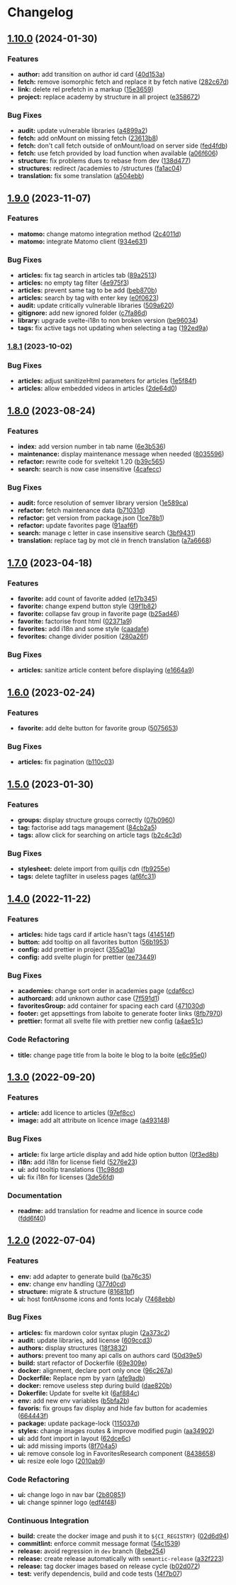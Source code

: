 # Changelog

## [1.10.0](https://gitlab.mim-libre.fr/alphabet/laboite-blog-front/compare/release/1.9.0...release/1.10.0) (2024-01-30)


### Features

* **author:** add transition on author id card ([40d153a](https://gitlab.mim-libre.fr/alphabet/laboite-blog-front/commit/40d153a20179a7cf0ea5fecf3b4e258b7e63a874))
* **fetch:** remove isomorphic fetch and replace it by fetch native ([282c67d](https://gitlab.mim-libre.fr/alphabet/laboite-blog-front/commit/282c67df67db73c70c900868c4831f8667bddfea))
* **link:** delete rel prefetch in a markup ([15e3659](https://gitlab.mim-libre.fr/alphabet/laboite-blog-front/commit/15e3659ff1e0b437865b5fca4710fc77b9d3c66f))
* **project:** replace academy by structure in all project ([e358672](https://gitlab.mim-libre.fr/alphabet/laboite-blog-front/commit/e35867210ba1ffdc8d8f6c1cc27d44856653f95c))


### Bug Fixes

* **audit:** update vulnerable libraries ([a4899a2](https://gitlab.mim-libre.fr/alphabet/laboite-blog-front/commit/a4899a2fb7cbd17808efaee06b603772120c692f))
* **fetch:** add onMount on missing fetch ([23613b8](https://gitlab.mim-libre.fr/alphabet/laboite-blog-front/commit/23613b883316b15c5e2d39813186a9eb0f21d40d))
* **fetch:** don't call fetch outside of onMount/load on server side ([fed4fdb](https://gitlab.mim-libre.fr/alphabet/laboite-blog-front/commit/fed4fdb05d89efe5d3094bd5b6b5ac88ee7d28d7))
* **fetch:** use fetch provided by load function when available ([a06f606](https://gitlab.mim-libre.fr/alphabet/laboite-blog-front/commit/a06f60601f63ae6fcb8b67c122681855889fa0d9))
* **structure:** fix problems dues to rebase from dev ([138d477](https://gitlab.mim-libre.fr/alphabet/laboite-blog-front/commit/138d477d7b4946f9ba7ec6f3a2410afca5387fd5))
* **structures:** redirect /academies to /structures ([fa1ac04](https://gitlab.mim-libre.fr/alphabet/laboite-blog-front/commit/fa1ac04fe86ae9f918facc796c61cbd85e0a79bc))
* **translation:** fix some translation ([a504ebb](https://gitlab.mim-libre.fr/alphabet/laboite-blog-front/commit/a504ebb8dd253f9aa46cdeb3ad77d5bf7651170f))

## [1.9.0](https://gitlab.mim-libre.fr/alphabet/laboite-blog-front/compare/release/1.8.1...release/1.9.0) (2023-11-07)


### Features

* **matomo:** change matomo integration method ([2c4011d](https://gitlab.mim-libre.fr/alphabet/laboite-blog-front/commit/2c4011d74776b7b4fd9c207a1eaf20719725f209))
* **matomo:** integrate Matomo client ([934e631](https://gitlab.mim-libre.fr/alphabet/laboite-blog-front/commit/934e631205cc65497865b04e687b47659962cf0e))


### Bug Fixes

* **articles:** fix tag search in articles tab ([89a2513](https://gitlab.mim-libre.fr/alphabet/laboite-blog-front/commit/89a2513334261c1f301bf05106377ee729959d43))
* **articles:** no empty tag filter ([4e975f3](https://gitlab.mim-libre.fr/alphabet/laboite-blog-front/commit/4e975f33ffd0e43783b7c0fdc721d396bef57ede))
* **articles:** prevent same tag to be add ([beb870b](https://gitlab.mim-libre.fr/alphabet/laboite-blog-front/commit/beb870b8da885f78ade5e138c7eaa1f7e19cdb00))
* **articles:** search by tag with enter key ([e0f0623](https://gitlab.mim-libre.fr/alphabet/laboite-blog-front/commit/e0f0623b2c5d9097e84263c0b3a31a51696227ee))
* **audit:** update critically vulnerable libraries ([509a620](https://gitlab.mim-libre.fr/alphabet/laboite-blog-front/commit/509a6207f58dd5c147d69b6b4ea1a761e3bf129a))
* **gitignore:** add new ignored folder ([c7fa86d](https://gitlab.mim-libre.fr/alphabet/laboite-blog-front/commit/c7fa86dc0560276c92123a63f8b428f9c7c0319e))
* **library:** upgrade svelte-i18n to non broken version ([be96034](https://gitlab.mim-libre.fr/alphabet/laboite-blog-front/commit/be9603460c70de98666aadbb9a0c7c6770851001))
* **tags:** fix active tags not updating when selecting a tag ([192ed9a](https://gitlab.mim-libre.fr/alphabet/laboite-blog-front/commit/192ed9a8c90dfa6de06a71a10cf6ad687b8bf9b2))

### [1.8.1](https://gitlab.mim-libre.fr/alphabet/laboite-blog-front/compare/release/1.8.0...release/1.8.1) (2023-10-02)


### Bug Fixes

* **articles:** adjust sanitizeHtml parameters for articles ([1e5f84f](https://gitlab.mim-libre.fr/alphabet/laboite-blog-front/commit/1e5f84f4d7ddba37a891c2cee3c72bf2bb69d515))
* **articles:** allow embedded videos in articles ([2de64d0](https://gitlab.mim-libre.fr/alphabet/laboite-blog-front/commit/2de64d0dcbaf2001fb0d0aff914c3628c86eb689))

## [1.8.0](https://gitlab.mim-libre.fr/alphabet/laboite-blog-front/compare/release/1.7.0...release/1.8.0) (2023-08-24)


### Features

* **index:** add version number in tab name ([6e3b536](https://gitlab.mim-libre.fr/alphabet/laboite-blog-front/commit/6e3b536cab219f25f93f9b1e9b29bdc92b1a477e))
* **maintenance:** display maintenance message when needed ([8035596](https://gitlab.mim-libre.fr/alphabet/laboite-blog-front/commit/803559641f9f53476ee552bcaeba8c5ff697fde9))
* **refactor:** rewrite code for sveltekit 1.20 ([b39c565](https://gitlab.mim-libre.fr/alphabet/laboite-blog-front/commit/b39c56540ca45c5ffb3cdc22ae0e0753074b4263))
* **search:** search is now case insensitive ([4cafecc](https://gitlab.mim-libre.fr/alphabet/laboite-blog-front/commit/4cafecc6331d642f86b0d5bb670ed4168a60ebe2))


### Bug Fixes

* **audit:** force resolution of semver library version ([1e589ca](https://gitlab.mim-libre.fr/alphabet/laboite-blog-front/commit/1e589cac547d6b3261a4d56d4acbf46f9f2c458f))
* **refactor:** fetch maintenance data ([b71031d](https://gitlab.mim-libre.fr/alphabet/laboite-blog-front/commit/b71031d3418b1cdf0b4ce68b2fd364e72cea6702))
* **refactor:** get version from package.json ([1ce78b1](https://gitlab.mim-libre.fr/alphabet/laboite-blog-front/commit/1ce78b1ed20f91cf97d38788187166d5e8b6eb83))
* **refactor:** update favorites page ([91aaf6f](https://gitlab.mim-libre.fr/alphabet/laboite-blog-front/commit/91aaf6f0c6471c4fd976a42ed03226388db989bb))
* **search:** manage c letter in case insensitive search ([3bf9431](https://gitlab.mim-libre.fr/alphabet/laboite-blog-front/commit/3bf94312bf30ed41bb56ae979785180db8faf45a))
* **translation:** replace tag by mot clé in french translation ([a7a6668](https://gitlab.mim-libre.fr/alphabet/laboite-blog-front/commit/a7a66683aa45bc1cdef50742e9894b241ab91814))

## [1.7.0](https://gitlab.mim-libre.fr/alphabet/laboite-blog-front/compare/release/1.6.0...release/1.7.0) (2023-04-18)


### Features

* **favorite:** add count of favorite added ([e17b345](https://gitlab.mim-libre.fr/alphabet/laboite-blog-front/commit/e17b345f3dcc3027fd43f17558e72b08e97af190))
* **favorite:** change expend button style ([39f1b82](https://gitlab.mim-libre.fr/alphabet/laboite-blog-front/commit/39f1b8216bad744a1c6c12e350c4496d84f41c41))
* **favorite:** collapse fav group in favorite page ([b25ad46](https://gitlab.mim-libre.fr/alphabet/laboite-blog-front/commit/b25ad46f402c036550516afe58884649d78a0d41))
* **favorite:** factorise front html ([02371a9](https://gitlab.mim-libre.fr/alphabet/laboite-blog-front/commit/02371a933d3cd7af9908f7d5ad87a13cfdf736ab))
* **favorites:** add i18n and some style ([caadafe](https://gitlab.mim-libre.fr/alphabet/laboite-blog-front/commit/caadafeab5b439020448a37504deedf2d7888cad))
* **fevorites:** change divider position ([280a26f](https://gitlab.mim-libre.fr/alphabet/laboite-blog-front/commit/280a26f3f294cd2bbe04d1db12916ad1c927fca6))


### Bug Fixes

* **articles:** sanitize article content before displaying ([e1664a9](https://gitlab.mim-libre.fr/alphabet/laboite-blog-front/commit/e1664a903bfb4098e83f9079109316c11ce4792b))

## [1.6.0](https://gitlab.mim-libre.fr/alphabet/laboite-blog-front/compare/release/1.5.0...release/1.6.0) (2023-02-24)


### Features

* **favorite:** add delte button for favorite group ([5075653](https://gitlab.mim-libre.fr/alphabet/laboite-blog-front/commit/507565369240e56f77a2ea14ac005a7ff7acb4ec))


### Bug Fixes

* **articles:** fix pagination ([b110c03](https://gitlab.mim-libre.fr/alphabet/laboite-blog-front/commit/b110c031e3c7d3a4c88ca8b6631ce13bed9e159a))

## [1.5.0](https://gitlab.mim-libre.fr/alphabet/laboite-blog-front/compare/release/1.4.0...release/1.5.0) (2023-01-30)


### Features

* **groups:** display structure groups correctly ([07b0960](https://gitlab.mim-libre.fr/alphabet/laboite-blog-front/commit/07b0960cabc9017698ec8385cb18f78d783ab19f))
* **tag:** factorise add tags management ([84cb2a5](https://gitlab.mim-libre.fr/alphabet/laboite-blog-front/commit/84cb2a5377450cebf235ee99e099e5c60b7f2770))
* **tags:** allow click for searching on article tags ([b2c4c3d](https://gitlab.mim-libre.fr/alphabet/laboite-blog-front/commit/b2c4c3d1c561038882269bb865c3974bdb2e7a4c))


### Bug Fixes

* **stylesheet:** delete import from quilljs cdn ([fb9255e](https://gitlab.mim-libre.fr/alphabet/laboite-blog-front/commit/fb9255ee48d1b16113f15825e13b45730b6c14ff))
* **tags:** delete tagfilter in useless pages ([af6fc31](https://gitlab.mim-libre.fr/alphabet/laboite-blog-front/commit/af6fc31b6a9e08e19a9735fdeece33cd5c9788a5))

## [1.4.0](https://gitlab.mim-libre.fr/alphabet/laboite-blog-front/compare/release/1.3.0...release/1.4.0) (2022-11-22)


### Features

* **articles:** hide tags card if article hasn't tags ([414514f](https://gitlab.mim-libre.fr/alphabet/laboite-blog-front/commit/414514f649fd416dcd13d7189f051214810e5c32))
* **button:** add tooltip on all favorites button ([56b1953](https://gitlab.mim-libre.fr/alphabet/laboite-blog-front/commit/56b1953b84985d2949093b3bdd4df4491ad36e6e))
* **config:** add prettier in project ([355a01a](https://gitlab.mim-libre.fr/alphabet/laboite-blog-front/commit/355a01ab44b52f6ca85184a06099af1915c2e9d7))
* **config:** add svelte plugin for prettier ([ee73449](https://gitlab.mim-libre.fr/alphabet/laboite-blog-front/commit/ee73449ed1a2a6cd958ba1adc4eda8ddcaaddf04))


### Bug Fixes

* **academies:** change sort order in academies page ([cdaf6cc](https://gitlab.mim-libre.fr/alphabet/laboite-blog-front/commit/cdaf6cc3a72974066534397b9f7625388357eb03))
* **authorcard:** add unknown author case ([7f591d1](https://gitlab.mim-libre.fr/alphabet/laboite-blog-front/commit/7f591d1087c954531efbcd22218922c4261985e4))
* **favoritesGroup:** add container for spacing each card ([471030d](https://gitlab.mim-libre.fr/alphabet/laboite-blog-front/commit/471030d4e3e319e6ce3091822f9779cb367d1d6a))
* **footer:** get appsettings from laboite to generate footer links ([8fb7970](https://gitlab.mim-libre.fr/alphabet/laboite-blog-front/commit/8fb7970b93f1137e512668aacabf91daa9a6d85e))
* **prettier:** format all svelte file with prettier new config ([a4ae51c](https://gitlab.mim-libre.fr/alphabet/laboite-blog-front/commit/a4ae51ca6aa970f0a5572cc5ba34af8b110432ea))


### Code Refactoring

* **title:** change page title from la boite le blog to la boite ([e6c95e0](https://gitlab.mim-libre.fr/alphabet/laboite-blog-front/commit/e6c95e079f71c09a8e396152019d3c2b5c841e67))

## [1.3.0](https://gitlab.mim-libre.fr/alphabet/laboite-blog-front/compare/release/1.2.0...release/1.3.0) (2022-09-20)


### Features

* **article:** add licence to articles ([97ef8cc](https://gitlab.mim-libre.fr/alphabet/laboite-blog-front/commit/97ef8cc3c03c5f8cc38ac822467d898fdd4c46d7))
* **image:** add alt attribute on licence image ([a493148](https://gitlab.mim-libre.fr/alphabet/laboite-blog-front/commit/a4931489cc9dfdc8232e1ddd34dcff61039ecd87))


### Bug Fixes

* **article:** fix large article display and add hide option button ([0f3ed8b](https://gitlab.mim-libre.fr/alphabet/laboite-blog-front/commit/0f3ed8b6e074f18a4fc0ad4897b201fc2dabeeb7))
* **i18n:** add i18n for license field ([5276e23](https://gitlab.mim-libre.fr/alphabet/laboite-blog-front/commit/5276e2391d6221cfaf31bc7150550500103cd364))
* **ui:** add tooltip translations ([11c98dd](https://gitlab.mim-libre.fr/alphabet/laboite-blog-front/commit/11c98dd9941a01109518306367b76448980f329b))
* **ui:** fix i18n for licenses ([3de56fd](https://gitlab.mim-libre.fr/alphabet/laboite-blog-front/commit/3de56fdfbe8cc95aacff8fae56e96552da222242))


### Documentation

* **readme:** add translation for readme and licence in source code ([fdd6f40](https://gitlab.mim-libre.fr/alphabet/laboite-blog-front/commit/fdd6f40978c76b0a837f134e2a950ae5378027aa))

## [1.2.0](https://gitlab.mim-libre.fr/alphabet/laboite-blog-front/compare/release/1.1.1...release/1.2.0) (2022-07-04)


### Features

* **env:** add adapter to generate build ([ba76c35](https://gitlab.mim-libre.fr/alphabet/laboite-blog-front/commit/ba76c35e0464820364a812357f72f8adb0288330))
* **env:** change env handling ([377d0cd](https://gitlab.mim-libre.fr/alphabet/laboite-blog-front/commit/377d0cdce61e949c0794e5c555fa510bdaa58e5b))
* **structure:** migrate & structure ([81681bf](https://gitlab.mim-libre.fr/alphabet/laboite-blog-front/commit/81681bfff7297a79d701878658c2b5a615b01018))
* **ui:** host fontAnsome icons and fonts localy ([7468ebb](https://gitlab.mim-libre.fr/alphabet/laboite-blog-front/commit/7468ebb9bc5f7371508a8c3572367b87230d2af9))


### Bug Fixes

* **articles:** fix mardown color syntax plugin ([2a373c2](https://gitlab.mim-libre.fr/alphabet/laboite-blog-front/commit/2a373c220676a5955d7e322b467d895492c1fe97))
* **audit:** update libraries, add license ([609ccd3](https://gitlab.mim-libre.fr/alphabet/laboite-blog-front/commit/609ccd3ce72d52dabed466b24caeb920bb9d9563))
* **authors:** display structures ([18f3832](https://gitlab.mim-libre.fr/alphabet/laboite-blog-front/commit/18f3832461f724cb76d22216a02fd33abd6b35ed))
* **authors:** prevent too many api calls on authors card ([50d39e5](https://gitlab.mim-libre.fr/alphabet/laboite-blog-front/commit/50d39e530a2baf357c09329d34878149072f8932))
* **build:** start refactor of Dockerfile ([69e309e](https://gitlab.mim-libre.fr/alphabet/laboite-blog-front/commit/69e309e3521718948be4a338324dece4285cbff5))
* **docker:** alignment, declare port only once ([96c267a](https://gitlab.mim-libre.fr/alphabet/laboite-blog-front/commit/96c267a1bf375ffa5129a6b04c6c742c934b3b54))
* **Dockerfile:** Replace npm by yarn ([afe9adb](https://gitlab.mim-libre.fr/alphabet/laboite-blog-front/commit/afe9adbcdd74877d14785320eec15af42df6767e))
* **docker:** remove useless step during build ([dae820b](https://gitlab.mim-libre.fr/alphabet/laboite-blog-front/commit/dae820b6e4cab21e8544fcbb785d1ad3246b3c26))
* **Dokerfile:** Update for svelte kit ([6af884c](https://gitlab.mim-libre.fr/alphabet/laboite-blog-front/commit/6af884ca4a3218ae5e957b03ea1f0f8c9e07d32d))
* **env:** add new env variables ([b5bfa2b](https://gitlab.mim-libre.fr/alphabet/laboite-blog-front/commit/b5bfa2b11a7e0e1cc866275c530d74be0ea1ffc9))
* **favoris:** fix groups fav display and hide fav button for academies ([664443f](https://gitlab.mim-libre.fr/alphabet/laboite-blog-front/commit/664443f667125cae9794f41e0e6366ea5efb1736))
* **package:** update package-lock ([115037d](https://gitlab.mim-libre.fr/alphabet/laboite-blog-front/commit/115037da4a08f773689b1cfbe3531f44fc6092fb))
* **styles:** change images routes & improve modified pugin ([aa34902](https://gitlab.mim-libre.fr/alphabet/laboite-blog-front/commit/aa3490250cb9915bd0278052c0a4da737300b733))
* **ui:** add font import in layout ([62dce6c](https://gitlab.mim-libre.fr/alphabet/laboite-blog-front/commit/62dce6ce089abf666ed8bf31adf4c81274154659))
* **ui:** add missing imports ([8f704a5](https://gitlab.mim-libre.fr/alphabet/laboite-blog-front/commit/8f704a5948b86688f637b9b63f4494c042e27a15))
* **ui:** remove console log in FavoritesResearch component ([8438658](https://gitlab.mim-libre.fr/alphabet/laboite-blog-front/commit/8438658b14c5e360bd2d0d4005cd7b8990d1086e))
* **ui:** resize eole logo ([2010ab9](https://gitlab.mim-libre.fr/alphabet/laboite-blog-front/commit/2010ab97d446857faa05b76b523520fa890bdb11))


### Code Refactoring

* **ui:** change logo in nav bar ([2b80851](https://gitlab.mim-libre.fr/alphabet/laboite-blog-front/commit/2b8085121d5f553696368a7573b75fd69122afc4))
* **ui:** change spinner logo ([edf4f48](https://gitlab.mim-libre.fr/alphabet/laboite-blog-front/commit/edf4f48c4f6682d84d9bb5da4a284c859f14285f))


### Continuous Integration

* **build:** create the docker image and push it to `${CI_REGISTRY}` ([02d6d94](https://gitlab.mim-libre.fr/alphabet/laboite-blog-front/commit/02d6d94c4ce16baba3f24d3cddce7c90cadb337f))
* **commitlint:** enforce commit message format ([54c1539](https://gitlab.mim-libre.fr/alphabet/laboite-blog-front/commit/54c1539dd0a5c580baab0a219912577e91b15e29))
* **release:** avoid regression in `dev` branch ([8ebe254](https://gitlab.mim-libre.fr/alphabet/laboite-blog-front/commit/8ebe2545958338080e365b41b2896ff3b3a498d5))
* **release:** create release automatically with `semantic-release` ([a32f223](https://gitlab.mim-libre.fr/alphabet/laboite-blog-front/commit/a32f22319804c045177863707a710ac0703b0923))
* **release:** tag docker images based on release cycle ([b02d072](https://gitlab.mim-libre.fr/alphabet/laboite-blog-front/commit/b02d0729fd10fb813057b076df235ed9de33250e))
* **test:** verify dependencis, build and code tests ([14f7b07](https://gitlab.mim-libre.fr/alphabet/laboite-blog-front/commit/14f7b07fb015211c6a05763cc8881ee6b39790fb))
